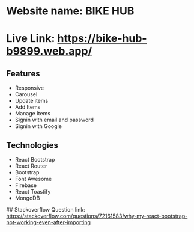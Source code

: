 # Website name: BIKE HUB 
# ​Live Link: https://bike-hub-b9899.web.app/

## ​Features 
- ​Responsive 
- Carousel 
- Update items 
- Add Items 
- Manage Items 
- Signin with email and password 
- Signin with Google 
  
## Technologies 
- React Bootstrap
- ​React Router 
- Bootstrap
- Font Awesome 
- Firebase
- ​React Toastify 
- MongoDB 
  
  
  
  
 ​##​ ​Stackoverflow Question link: https://stackoverflow.com/questions/72161583/why-my-react-bootstrap-not-working-even-after-importing